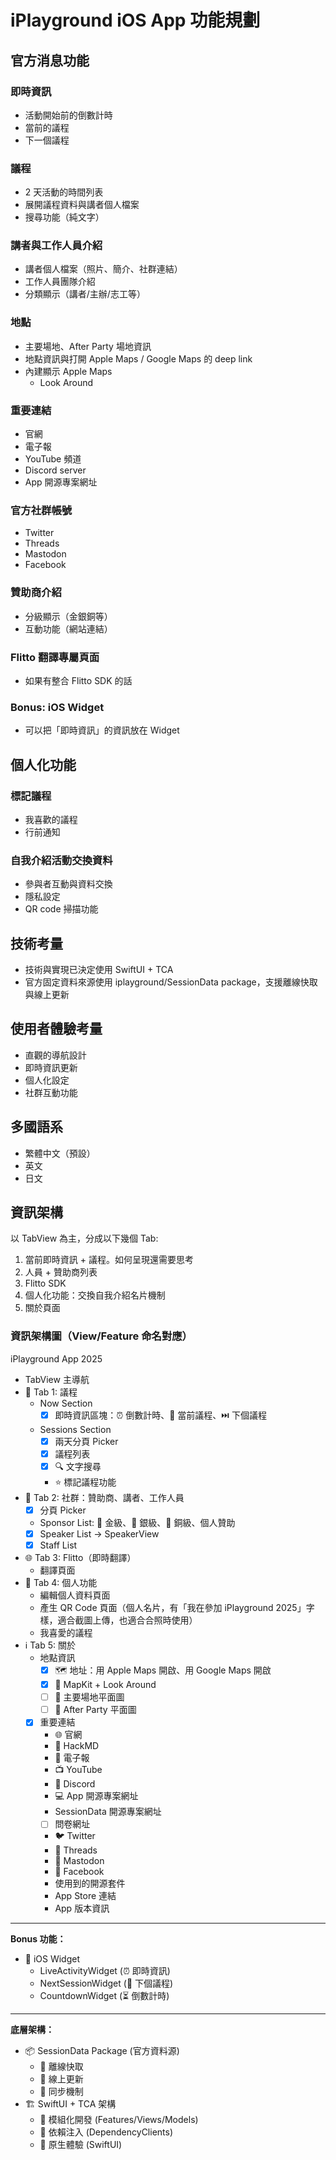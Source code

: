 # iPlayground iOS App 功能規劃

## 官方消息功能

### 即時資訊
- 活動開始前的倒數計時
- 當前的議程
- 下一個議程

### 議程
- 2 天活動的時間列表
- 展開議程資料與講者個人檔案
- 搜尋功能（純文字）

### 講者與工作人員介紹
- 講者個人檔案（照片、簡介、社群連結）
- 工作人員團隊介紹
- 分類顯示（講者/主辦/志工等）

### 地點
- 主要場地、After Party 場地資訊
- 地點資訊與打開 Apple Maps / Google Maps 的 deep link
- 內建顯示 Apple Maps
  - Look Around

### 重要連結
- 官網
- 電子報
- YouTube 頻道
- Discord server
- App 開源專案網址

### 官方社群帳號

- Twitter
- Threads
- Mastodon
- Facebook

### 贊助商介紹
- 分級顯示（金銀銅等）
- 互動功能（網站連結）

### Flitto 翻譯專屬頁面
- 如果有整合 Flitto SDK 的話

### Bonus: iOS Widget

- 可以把「即時資訊」的資訊放在 Widget

## 個人化功能

### 標記議程

- 我喜歡的議程
- 行前通知

### 自我介紹活動交換資料
- 參與者互動與資料交換
- 隱私設定
- QR code 掃描功能

## 技術考量

- 技術與實現已決定使用 SwiftUI + TCA
- 官方固定資料來源使用 iplayground/SessionData package，支援離線快取與線上更新

## 使用者體驗考量

- 直觀的導航設計
- 即時資訊更新
- 個人化設定
- 社群互動功能

## 多國語系

- 繁體中文（預設）
- 英文
- 日文

## 資訊架構

以 TabView 為主，分成以下幾個 Tab:

1. 當前即時資訊 + 議程。如何呈現還需要思考
2. 人員 + 贊助商列表
3. Flitto SDK
4. 個人化功能：交換自我介紹名片機制
5. 關於頁面

### 資訊架構圖（View/Feature 命名對應）

iPlayground App 2025
- TabView 主導航
 - 📅 Tab 1: 議程
   - Now Section
     - [x] 即時資訊區塊：⏰ 倒數計時、📍 當前議程、⏭️ 下個議程
   - Sessions Section
     - [x] 兩天分頁 Picker
     - [x] 議程列表
     - [x] 🔍 文字搜尋
     - ⭐ 標記議程功能
 - 👥 Tab 2: 社群：贊助商、講者、工作人員
   - [x] 分頁 Picker
   - Sponsor List: 🥇 金級、🥈 銀級、🥉 銅級、個人贊助
   - [x] Speaker List -> SpeakerView
   - [x] Staff List
 - 🌐 Tab 3: Flitto（即時翻譯）
   - 翻譯頁面
 - 👤 Tab 4: 個人功能
   - 編輯個人資料頁面
   - 產生 QR Code 頁面（個人名片，有「我在參加 iPlayground 2025」字樣，適合截圖上傳，也適合合照時使用）
   - 我喜愛的議程
 - ℹ️ Tab 5: 關於
   - 地點資訊
     - [x] 🗺️ 地址：用 Apple Maps 開啟、用 Google Maps 開啟
     - [x] 👀 MapKit + Look Around
     - [ ] 🏢 主要場地平面圖
     - [ ] 🎉 After Party 平面圖
   - [x] 重要連結
     - 🌐 官網
     - 📝 HackMD
     - 📧 電子報
     - 📺 YouTube
     - 💬 Discord
     - 💻 App 開源專案網址
     - SessionData 開源專案網址
     - [ ] 問卷網址
     - 🐦 Twitter
     - 🧵 Threads
     - 🐘 Mastodon
     - 👥 Facebook
     - 使用到的開源套件
     - App Store 連結
     - App 版本資訊

---

**Bonus 功能：**
- 📱 iOS Widget
  - LiveActivityWidget (⏰ 即時資訊)
  - NextSessionWidget (📅 下個議程)
  - CountdownWidget (⏳ 倒數計時)

---

**底層架構：**
- 📦 SessionData Package (官方資料源)
  - 💾 離線快取
  - 🔄 線上更新
  - 🔄 同步機制
- 🏗️ SwiftUI + TCA 架構
  - 🧩 模組化開發 (Features/Views/Models)
  - 🔗 依賴注入 (DependencyClients)
  - 📱 原生體驗 (SwiftUI)